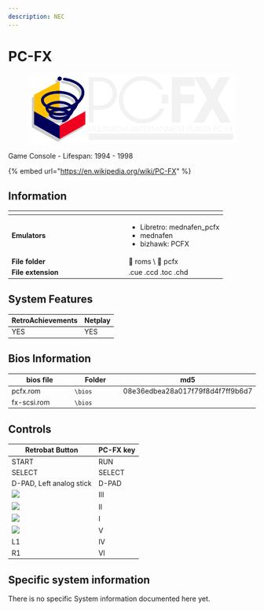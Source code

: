 ```yaml
---
description: NEC
---
```


# PC-FX

<div align="left">

<figure><picture><source srcset="https://raw.githubusercontent.com/fabricecaruso/es-theme-carbon/91d85c7849cc550b0cac4e75cb8e0923d3b61b5e/art/logos/pcfx-w.svg" media="(prefers-color-scheme: dark)"><img src="https://raw.githubusercontent.com/fabricecaruso/es-theme-carbon/52ff37c9e265587d006945a2ba695b5a962b3a3d/art/logos/pcfx.svg" alt=""></picture><figcaption></figcaption></figure>

</div>

Game Console - Lifespan: 1994 - 1998

{% embed url="https://en.wikipedia.org/wiki/PC-FX" %}

## Information

<table data-header-hidden><thead><tr><th width="224"></th><th></th></tr></thead><tbody><tr><td><strong>Emulators</strong></td><td><ul><li>Libretro: mednafen_pcfx</li><li>mednafen</li><li>bizhawk: PCFX</li></ul></td></tr><tr><td><strong>File folder</strong></td><td><span data-gb-custom-inline data-tag="emoji" data-code="1f4c2">📂</span> roms \ <span data-gb-custom-inline data-tag="emoji" data-code="1f4c2">📂</span> pcfx</td></tr><tr><td><strong>File extension</strong></td><td>.cue .ccd .toc .chd</td></tr></tbody></table>

## System Features

| RetroAchievements | Netplay |
| ----------------- | ------- |
| YES               | YES     |

## Bios Information

<table><thead><tr><th width="224">bios file</th><th width="169">Folder</th><th>md5</th></tr></thead><tbody><tr><td>pcfx.rom</td><td><code>\bios</code></td><td>08e36edbea28a017f79f8d4f7ff9b6d7</td></tr><tr><td>fx-scsi.rom</td><td><code>\bios</code></td><td></td></tr></tbody></table>

## Controls

| Retrobat Button                                   | PC-FX key |
| ------------------------------------------------- | --------- |
| START                                             | RUN       |
| SELECT                                            | SELECT    |
| D-PAD, Left analog stick                          | D-PAD     |
| ![](<../../../../.gitbook/assets/image (43).png>) | III       |
| ![](<../../../../.gitbook/assets/image (25).png>) | II        |
| ![](<../../../../.gitbook/assets/image (11).png>) | I         |
| ![](<../../../../.gitbook/assets/image (45).png>) | V         |
| L1                                                | IV        |
| R1                                                | VI        |

## Specific system information

There is no specific System information documented here yet.
